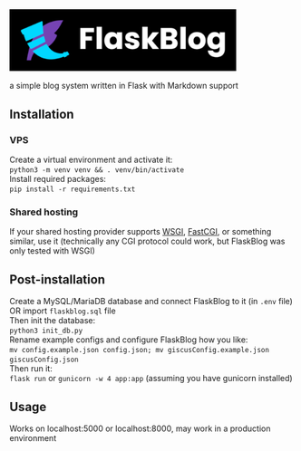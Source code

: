 
<img alt="FlaskBlog logo" src="./static/img/flb_logo_full_w.png" width="400">

a simple blog system written in Flask with Markdown support

## Installation
### VPS
Create a virtual environment and activate it:  
```python3 -m venv venv && . venv/bin/activate```  
Install required packages:  
```pip install -r requirements.txt```  
### Shared hosting
If your shared hosting provider supports [WSGI](https://w.wiki/_vTN2), [FastCGI](https://w.wiki/9EeQ), or something similar, use it (technically any CGI protocol could work, but FlaskBlog was only tested with WSGI)

## Post-installation
Create a MySQL/MariaDB database and connect FlaskBlog to it (in `.env` file) OR import `flaskblog.sql` file  
Then init the database:  
```python3 init_db.py```  
Rename example configs and configure FlaskBlog how you like:  
```mv config.example.json config.json; mv giscusConfig.example.json giscusConfig.json```  
Then run it:  
`flask run` or `gunicorn -w 4 app:app` (assuming you have gunicorn installed)  

## Usage
Works on localhost:5000 or localhost:8000, may work in a production environment